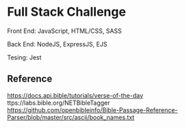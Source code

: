 # Full Stack Challenge

Front End: JavaScript, HTML/CSS, SASS

Back End: NodeJS, ExpressJS, EJS

Tesing: Jest

## Reference
https://docs.api.bible/tutorials/verse-of-the-day
ttps://labs.bible.org/NETBibleTagger
https://github.com/openbibleinfo/Bible-Passage-Reference-Parser/blob/master/src/ascii/book_names.txt